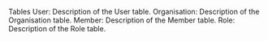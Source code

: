 Tables
User: Description of the User table.
Organisation: Description of the Organisation table.
Member: Description of the Member table.
Role: Description of the Role table.
